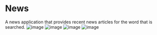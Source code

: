 # News
A news application that provides recent news articles for the word that is searched.
![image](https://user-images.githubusercontent.com/103395794/163754784-2df527e1-7be8-4976-ba00-0e1b73751a34.png)
![image](https://user-images.githubusercontent.com/103395794/163755133-d1f073f5-1424-4a03-b4c9-35c5f713f8b1.png)
![image](https://user-images.githubusercontent.com/103395794/163755178-d4d9ef89-506f-43f8-ae95-00e116616c35.png)
![image](https://user-images.githubusercontent.com/103395794/163755235-9d845c05-1d0e-49e9-b40d-a6cdecf0016d.png)
